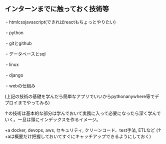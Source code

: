 ## インターンまでに触っておく技術等
・htmlcssjavascript(できればreactもちょっとやりたい)

・python

・gitとgithub　

・データベースとsql

・linux

・django

・webの仕組み

(上記の技術の基礎を学んだら簡単なアプリでいいからpythonanywhere等でデプロイまでやってみる)

↑の技術は基本的な部分は学んでおいて実務に入って必要になったら深く学んでいく。一旦は頭にインデックスを作るイメージ。

+a docker, devops, aws, セキュリティ, クリーンコード、test手法, ETLなど
(↑　+aは概要だけ把握しておいてすぐにキャッチアップできるようにしておく)
